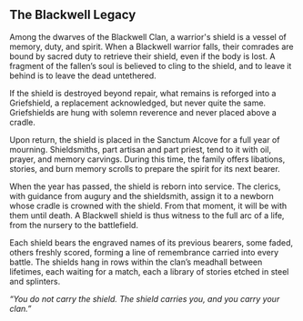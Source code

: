 ## The Blackwell Legacy 

Among the dwarves of the Blackwell Clan, a warrior's shield is a vessel of memory, duty, and spirit. When a Blackwell warrior falls, their comrades are bound by sacred duty to retrieve their shield, even if the body is lost. A fragment of the fallen’s soul is believed to cling to the shield, and to leave it behind is to leave the dead untethered. 

If the shield is destroyed beyond repair, what remains is reforged into a Griefshield, a replacement acknowledged, but never quite the same. Griefshields are hung with solemn reverence and never placed above a cradle. 

Upon return, the shield is placed in the Sanctum Alcove for a full year of mourning. Shieldsmiths, part artisan and part priest, tend to it with oil, prayer, and memory carvings. During this time, the family offers libations, stories, and burn memory scrolls to prepare the spirit for its next bearer. 

When the year has passed, the shield is reborn into service. The clerics, with guidance from augury and the shieldsmith, assign it to a newborn whose cradle is crowned with the shield. From that moment, it will be with them until death. A Blackwell shield is thus witness to the full arc of a life, from the nursery to the battlefield.

Each shield bears the engraved names of its previous bearers, some faded, others freshly scored, forming a line of remembrance carried into every battle. The shields hang in rows within the clan’s meadhall between lifetimes, each waiting for a match, each a library of stories etched in steel and splinters. 

*“You do not carry the shield. The shield carries you, and you carry your clan.”*